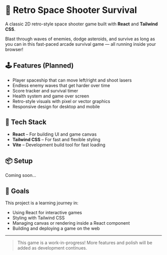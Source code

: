 # 🚀 Retro Space Shooter Survival

A classic 2D retro-style space shooter game built with **React** and **Tailwind CSS**.

Blast through waves of enemies, dodge asteroids, and survive as long as you can in this fast-paced arcade survival game — all running inside your browser!

## 🕹 Features (Planned)

- Player spaceship that can move left/right and shoot lasers
- Endless enemy waves that get harder over time
- Score tracker and survival timer
- Health system and game over screen
- Retro-style visuals with pixel or vector graphics
- Responsive design for desktop and mobile

## 🧰 Tech Stack

- **React** – For building UI and game canvas
- **Tailwind CSS** – For fast and flexible styling
- **Vite** – Development build tool for fast loading

## 📦 Setup

Coming soon...

## 🎯 Goals

This project is a learning journey in:

- Using React for interactive games
- Styling with Tailwind CSS
- Managing canvas or rendering inside a React component
- Building and deploying a game on the web

---

> This game is a work-in-progress! More features and polish will be added as development continues.
